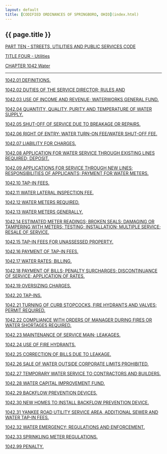 ```yaml
---
layout: default 
title: [CODIFIED ORDINANCES OF SPRINGBORO, OHIO](index.html) 
---
```


{{ page.title }}
----------------

[PART TEN - STREETS, UTILITIES AND PUBLIC SERVICES CODE](407fa412.html)

[TITLE FOUR - Utilities](4295a412.html)

[CHAPTER 1042 Water](42cca412.html)

---

[1042.01 DEFINITIONS.](42faa412.html)

[1042.02 DUTIES OF THE SERVICE DIRECTOR; RULES AND](42ffa412.html)

[1042.03 USE OF INCOME AND REVENUE; WATERWORKS GENERAL
FUND.](4303a412.html)

[1042.04 QUANTITY, QUALITY, PURITY AND TEMPERATURE OF WATER
SUPPLY.](4306a412.html)

[1042.05 SHUT-OFF OF SERVICE DUE TO BREAKAGE OR REPAIRS.](430aa412.html)

[1042.06 RIGHT OF ENTRY; WATER TURN-ON FEE/WATER SHUT-OFF
FEE.](430ea412.html)

[1042.07 LIABILITY FOR CHARGES.](4312a412.html)

[1042.08 APPLICATION FOR WATER SERVICE THROUGH EXISTING LINES REQUIRED;
DEPOSIT.](4316a412.html)

[1042.09 APPLICATIONS FOR SERVICE THROUGH NEW LINES; RESPONSIBILITIES OF
APPLICANTS; PAYMENT FOR WATER METERS.](431ea412.html)

[1042.10 TAP-IN FEES.](4322a412.html)

[1042.11 WATER LATERAL INSPECTION FEE.](4330a412.html)

[1042.12 WATER METERS REQUIRED.](4334a412.html)

[1042.13 WATER METERS GENERALLY.](4337a412.html)

[1042.14 ESTIMATED METER READINGS; BROKEN SEALS; DAMAGING OR TAMPERING
WITH METERS; TESTING; INSTALLATION; MULTIPLE SERVICE; RESALE OF
SERVICE.](433fa412.html)

[1042.15 TAP-IN FEES FOR UNASSESSED PROPERTY.](4343a412.html)

[1042.16 PAYMENT OF TAP-IN FEES.](4351a412.html)

[1042.17 WATER RATES; BILLING.](4361a412.html)

[1042.18 PAYMENT OF BILLS; PENALTY SURCHARGES; DISCONTINUANCE OF
SERVICE; APPLICATION OF RATES.](436aa412.html)

[1042.19 OVERSIZING CHARGES.](4377a412.html)

[1042.20 TAP-INS.](437fa412.html)

[1042.21 TURNING OF CURB STOPCOCKS, FIRE HYDRANTS AND VALVES; PERMIT
REQUIRED.](4383a412.html)

[1042.22 COMPLIANCE WITH ORDERS OF MANAGER DURING FIRES OR WATER
SHORTAGES REQUIRED.](4387a412.html)

[1042.23 MAINTENANCE OF SERVICE MAIN; LEAKAGES.](438aa412.html)

[1042.24 USE OF FIRE HYDRANTS.](438ea412.html)

[1042.25 CORRECTION OF BILLS DUE TO LEAKAGE.](4391a412.html)

[1042.26 SALE OF WATER OUTSIDE CORPORATE LIMITS
PROHIBITED.](4394a412.html)

[1042.27 TEMPORARY WATER SERVICE TO CONTRACTORS AND
BUILDERS.](4397a412.html)

[1042.28 WATER CAPITAL IMPROVEMENT FUND.](439da412.html)

[1042.29 BACKFLOW PREVENTION DEVICES.](43a0a412.html)

[1042.30 NEW HOMES TO INSTALL BACKFLOW PREVENTION
DEVICE.](43aca412.html)

[1042.31 YANKEE ROAD UTILITY SERVICE AREA, ADDITIONAL SEWER AND WATER
TAP-IN FEES.](43b5a412.html)

[1042.32 WATER EMERGENCY; REGULATIONS AND ENFORCEMENT.](43c0a412.html)

[1042.33 SPRINKLING METER REGULATIONS.](43d1a412.html)

[1042.99 PENALTY.](43d7a412.html)
